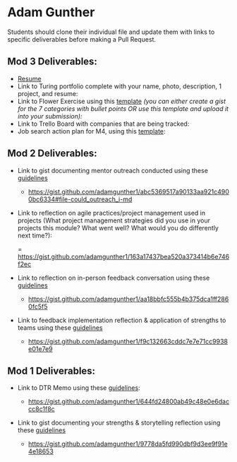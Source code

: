 # Adam Gunther

Students should clone their individual file and update them with links to specific deliverables before making a Pull Request.

## Mod 3 Deliverables:

* [Resume](https://drive.google.com/file/d/0B-uFDCEZa7tSdVVGdWR1cW1xTVU/view?usp=sharing)
* Link to Turing portfolio complete with your name, photo, description, 1 project, and resume:
* Link to Flower Exercise using this [template](https://github.com/turingschool/career-development-curriculum/blob/master/files/Career%20Unit%20-%20The%20Flower%20Diagram.pdf) *(you can either create a gist for the 7 categories with bullet points OR use this template and upload it into your submission):*
* Link to Trello Board with companies that are being tracked: 
* Job search action plan for M4, using this [template](https://github.com/turingschool/career-development-curriculum/blob/master/module_three/mod_4_action_plan_template.md):

## Mod 2 Deliverables:
* Link to gist documenting mentor outreach conducted using these [guidelines](https://github.com/turingschool/career-development-curriculum/blob/master/module_two/cold_outreach_i_guidelines.md)

    - https://gist.github.com/adamgunther1/abc5369517a90133aa921c4900bc6334#file-could_outreach_i-md


* Link to reflection on agile practices/project management used in projects (What project management strategies did you use in your projects this module? What went well? What would you do differently next time?):

    = https://gist.github.com/adamgunther1/163a17437bea520a373414b6e746f2ec


* Link to reflection on in-person feedback conversation using these [guidelines](https://github.com/turingschool/career-development-curriculum/blob/master/module_two/feedback_conversation_reflection_guidelines.md)

    - https://gist.github.com/adamgunther1/aa18bbfc555b4b375dca1ff2860fc5f5


* Link to feedback implementation reflection & application of strengths to teams using these [guidelines](https://github.com/turingschool/career-development-curriculum/blob/master/module_two/feedback_implementation_strengths_reflection.md)

    - https://gist.github.com/adamgunther1/f9c132663cddc7e7e71cc9938e01e7e9


## Mod 1 Deliverables:
* Link to DTR Memo using these [guidelines](https://github.com/turingschool/career-development-curriculum/blob/master/module_one/dtr_guidelines_memo.md):

    - https://gist.github.com/adamgunther1/644fd24800ab49c48e0e6daccc8c1f8c

* Link to gist documenting your strengths & storytelling reflection using these [guidelines](https://github.com/turingschool/career-development-curriculum/blob/master/module_one/strengths_storytelling_reflection.md)

    - https://gist.github.com/adamgunther1/9778da5fd990dbf9d3ee9f91e4e18653
